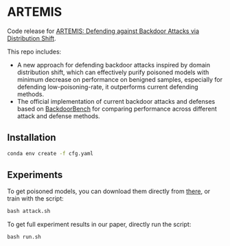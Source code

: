 # ARTEMIS
Code release for [ARTEMIS: Defending against Backdoor Attacks via Distribution Shift]([https://arxiv.org/abs/2402.12343](https://ieeexplore.ieee.org/abstract/document/10702439/)).


This repo includes:
- A new approach for defending backdoor attacks inspired by domain distribution shift, which can effectively purify poisoned models with minimum decrease on performance on benigned samples, especially for defending low-poisoning-rate, it outperforms current defending methods.
- The official implementation of current backdoor attacks and defenses based on [BackdoorBench](https://github.com/SCLBD/BackdoorBench) for comparing performance across different attack and defense methods.


## Installation

```bash
conda env create -f cfg.yaml
```


## Experiments
To get poisoned models, you can download them directly from [there](https://cuhko365.sharepoint.com/sites/SDSbackdoorbench/Shared%20Documents/Forms/AllItems.aspx?id=%2Fsites%2FSDSbackdoorbench%2FShared%20Documents%2Fbackdoorbench&p=true&ga=1), or train with the script:
```python
bash attack.sh
```
To get full experiment results in our paper, directly run the script:
```
bash run.sh
```
